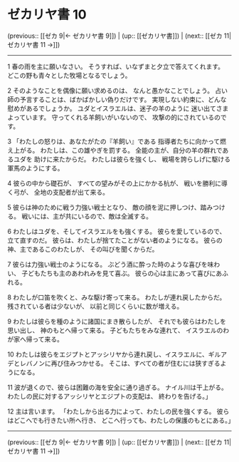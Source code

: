 # ゼカリヤ書 10

(previous:: [[ゼカ 9|← ゼカリヤ書 9]]) | (up:: [[ゼカリヤ書]]) | (next:: [[ゼカ 11|ゼカリヤ書 11 →]])

***


1 春の雨を主に願いなさい。 そうすれば、いなずまと夕立で答えてくれます。 どこの野も青々とした牧場となるでしょう。 

2 そのようなことを偶像に願い求めるのは、 なんと愚かなことでしょう。 占い師の予言することは、ばかばかしい偽りだけです。 実現しない約束に、どんな慰めがあるでしょうか。 ユダとイスラエルは、迷子の羊のように 迷い出てさまよっています。 守ってくれる羊飼いがいないので、 攻撃の的にされているのです。 

3 「わたしの怒りは、あなたがたの『羊飼い』である 指導者たちに向かって燃え上がる。 わたしは、この雄やぎを罰する。 全能の主が、自分の羊の群れであるユダを 助けに来たからだ。 わたしは彼らを強くし、 戦場を誇らしげに駆ける軍馬のようにする。 

4 彼らの中から礎石が、 すべての望みがその上にかかる杭が、 戦いを勝利に導く弓が、 全地の支配者が出て来る。 

5 彼らは神のために戦う力強い戦士となり、 敵の顔を泥に押しつけ、踏みつける。 戦いには、主が共にいるので、敵は全滅する。 

6 わたしはユダを、そしてイスラエルをも強くする。 彼らを愛しているので、立て直すのだ。 彼らは、わたしが捨てたことがない者のようになる。 彼らの神、主であるこのわたしが、 その叫びを聞くからだ。 

7 彼らは力強い戦士のようになる。 ぶどう酒に酔った時のような喜びを味わい、 子どもたちも主のあわれみを見て喜ぶ。 彼らの心は主にあって喜びにあふれる。 

8 わたしが口笛を吹くと、みな駆け寄って来る。 わたしが連れ戻したからだ。 残されている者は少ないが、 以前と同じくらいに数が増える。 

9 わたしは彼らを種のように諸国にまき散らしたが、 それでも彼らはわたしを思い出し、 神のもとへ帰って来る。 子どもたちをみな連れて、 イスラエルのわが家へ帰って来る。 

10 わたしは彼らをエジプトとアッシリヤから連れ戻し、イスラエルに、ギルアデとレバノンに再び住みつかせる。 そこは、すべての者が住むには狭すぎるようになる。 

11 波が退くので、彼らは困難の海を安全に通り過ぎる。 ナイル川は干上がる。 わたしの民に対するアッシリヤとエジプトの支配は、 終わりを告げる。」 

12 主は言います。 「わたしから出る力によって、わたしの民を強くする。 彼らはどこへでも行きたい所へ行き、 どこへ行っても、わたしの保護のもとにある。」

***

(previous:: [[ゼカ 9|← ゼカリヤ書 9]]) | (up:: [[ゼカリヤ書]]) | (next:: [[ゼカ 11|ゼカリヤ書 11 →]])
